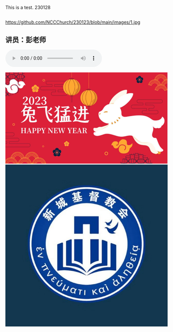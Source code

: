 This is a test.  230128

##
https://github.com/NCCChurch/230123/blob/main/images/1.jpg

## 讲员：彭老师
<audio controls src="https://github.com/NCCChurch/230123/blob/main/230123.mp3"></audio>

![](https://github.com/NCCChurch/230123/blob/main/images/1.jpg)
![](logo.jpg)
